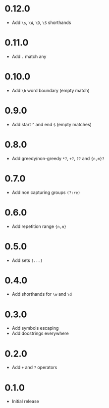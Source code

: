 0.12.0
==================

* Add `\s`, `\W`, `\D`, `\S` shorthands

0.11.0
==================

* Add `.` match any

0.10.0
==================

* Add `\b` word boundary (empty match)

0.9.0
==================

* Add start `^` and end `$` (empty matches)

0.8.0
==================

* Add greedy/non-greedy `*?`, `+?`, `??` and `{n,m}?`

0.7.0
==================

* Add non capturing groups `(?:re)`

0.6.0
==================

* Add repetition range `{n,m}`

0.5.0
==================

* Add sets `[...]`

0.4.0
==================

* Add shorthands for `\w` and `\d`

0.3.0
==================

* Add symbols escaping
* Add docstrings everywhere

0.2.0
==================

* Add `+` and `?` operators

0.1.0
==================

* Initial release
